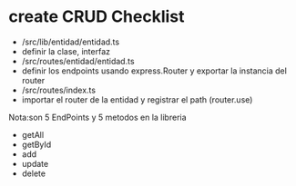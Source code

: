 # create CRUD Checklist

 - /src/lib/entidad/entidad.ts
  - definir la clase, interfaz
  - /src/routes/entidad/entidad.ts
   - definir los endpoints usando express.Router y exportar la instancia del router
- /src/routes/index.ts
 - importar el router de la entidad y registrar el path (router.use)

Nota:son 5 EndPoints y 5 metodos en la libreria

- getAll
- getById
- add
- update
- delete